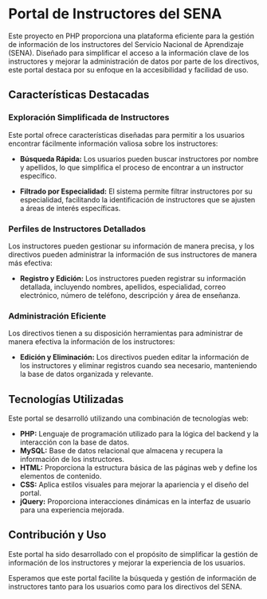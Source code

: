 # Portal de Instructores del SENA

Este proyecto en PHP proporciona una plataforma eficiente para la gestión de información de los instructores del Servicio Nacional de Aprendizaje (SENA). Diseñado para simplificar el acceso a la información clave de los instructores y mejorar la administración de datos por parte de los directivos, este portal destaca por su enfoque en la accesibilidad y facilidad de uso.

## Características Destacadas

### Exploración Simplificada de Instructores

Este portal ofrece características diseñadas para permitir a los usuarios encontrar fácilmente información valiosa sobre los instructores:

- **Búsqueda Rápida:** Los usuarios pueden buscar instructores por nombre y apellidos, lo que simplifica el proceso de encontrar a un instructor específico.

- **Filtrado por Especialidad:** El sistema permite filtrar instructores por su especialidad, facilitando la identificación de instructores que se ajusten a áreas de interés específicas.

### Perfiles de Instructores Detallados

Los instructores pueden gestionar su información de manera precisa, y los directivos pueden administrar la información de sus instructores de manera más efectiva:

- **Registro y Edición:** Los instructores pueden registrar su información detallada, incluyendo nombres, apellidos, especialidad, correo electrónico, número de teléfono, descripción y área de enseñanza.

### Administración Eficiente

Los directivos tienen a su disposición herramientas para administrar de manera efectiva la información de los instructores:

- **Edición y Eliminación:** Los directivos pueden editar la información de los instructores y eliminar registros cuando sea necesario, manteniendo la base de datos organizada y relevante.

## Tecnologías Utilizadas

Este portal se desarrolló utilizando una combinación de tecnologías web:

- **PHP:** Lenguaje de programación utilizado para la lógica del backend y la interacción con la base de datos.
- **MySQL:** Base de datos relacional que almacena y recupera la información de los instructores.
- **HTML:** Proporciona la estructura básica de las páginas web y define los elementos de contenido.
- **CSS:** Aplica estilos visuales para mejorar la apariencia y el diseño del portal.
- **jQuery:** Proporciona interacciones dinámicas en la interfaz de usuario para una experiencia mejorada.

## Contribución y Uso

Este portal ha sido desarrollado con el propósito de simplificar la gestión de información de los instructores y mejorar la experiencia de los usuarios.

Esperamos que este portal facilite la búsqueda y gestión de información de instructores tanto para los usuarios como para los directivos del SENA.
